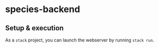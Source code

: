 # species-backend

## Setup & execution

As a `stack` project, you can launch the webserver by running `stack run`.
